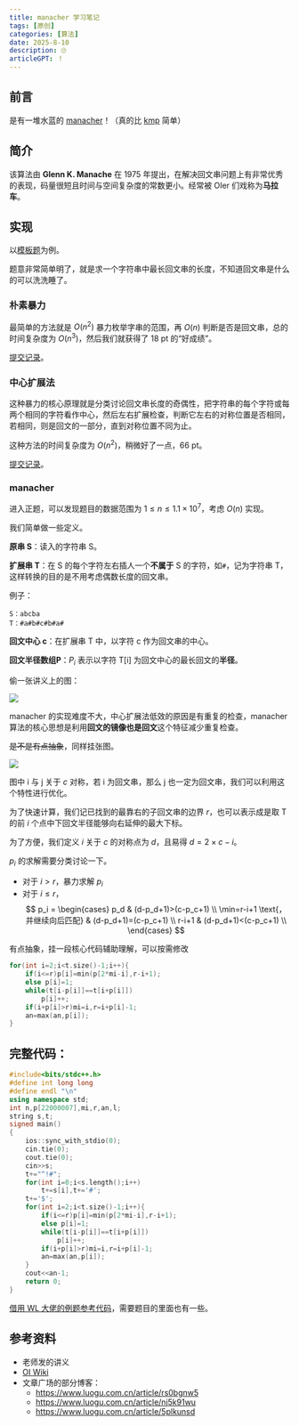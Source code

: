 ```yaml
---
title: manacher 学习笔记
tags: [原创]
categories: [算法]
date: 2025-8-10
description: 🙄
articleGPT: ！
---
```


## 前言
是有一堆水蓝的 [manacher](https://oi-wiki.org/string/manacher/)！（真的比 [kmp](https://oi-wiki.org/string/kmp/) 简单）

## 简介
该算法由 **Glenn K. Manache** 在 1975 年提出，在解决回文串问题上有非常优秀的表现，码量很短且时间与空间复杂度的常数更小。经常被 OIer 们戏称为**马拉车**。

## 实现
以[模板题](https://www.luogu.com.cn/problem/P3805)为例。

题意非常简单明了，就是求一个字符串中最长回文串的长度，不知道回文串是什么的可以洗洗睡了。

### 朴素暴力
最简单的方法就是 $O(n^2)$ 暴力枚举字串的范围，再 $O(n)$ 判断是否是回文串，总的时间复杂度为 $O(n^3)$，然后我们就获得了 18 pt 的“好成绩”。

[提交记录](https://www.luogu.com.cn/record/230080939)。

### 中心扩展法
这种暴力的核心原理就是分类讨论回文串长度的奇偶性，把字符串的每个字符或每两个相同的字符看作中心，然后左右扩展检查，判断它左右的对称位置是否相同，若相同，则是回文的一部分，直到对称位置不同为止。

这种方法的时间复杂度为 $O(n^2)$，稍微好了一点，66 pt。

[提交记录](https://www.luogu.com.cn/record/230083188)。

### manacher
进入正题，可以发现题目的数据范围为 $1\le n\le 1.1×10^7$，考虑 $O(n)$ 实现。

我们简单做一些定义。

**原串 S**：读入的字符串 S。  

**扩展串 T**：在 S 的每个字符左右插人一个**不属于** S 的字符，如`#`，记为字符串 T，这样转换的目的是不用考虑偶数长度的回文串。

例子：
```
S：abcba  
T：#a#b#c#b#a#
```
**回文中心 c**：在扩展串 T 中，以字符 c 作为回文串的中心。

**回文半径数组P**：$P_i$ 表示以字符 T[i] 为回文中心的最长回文的**半径**。

偷一张讲义上的图：

![](https://cdn.luogu.com.cn/upload/image_hosting/d8l1nf9o.png)

manacher 的实现难度不大，中心扩展法低效的原因是有重复的检查，manacher算法的核心思想是利用**回文的镜像也是回文**这个特征减少重复检查。

~~是不是有点抽象~~，同样挂张图。

![](https://cdn.luogu.com.cn/upload/image_hosting/xx8muyrn.png)

图中 i 与 j 关于 $c$ 对称，若 i 为回文串，那么 j 也一定为回文串，我们可以利用这个特性进行优化。

为了快速计算，我们记已找到的最靠右的子回文串的边界 $r$，也可以表示成是取 T 的前 $i$ 个点中下回文半径能够向右延伸的最大下标。

为了方便，我们定义 $i$ 关于 $c$ 的对称点为 $d$，且易得 $d=2\times c-i$。

$p_i$ 的求解需要分类讨论一下。

- 对于 $i>r$，暴力求解 $p_i$
- 对于 $i\le r$，
  $$
  p_i = \begin{cases}
  p_d & (d-p_d+1)>(c-p_c+1) \\
  \min=r-i+1 \text{，并继续向后匹配} & (d-p_d+1)=(c-p_c+1) \\
  r-i+1 & (d-p_d+1)<(c-p_c+1) \\
  \end{cases}
  $$

有点抽象，挂一段核心代码辅助理解，可以按需修改
```cpp
for(int i=2;i<t.size()-1;i++){
    if(i<=r)p[i]=min(p[2*mi-i],r-i+1);
    else p[i]=1;
    while(t[i-p[i]]==t[i+p[i]])
        p[i]++;
    if(i+p[i]>r)mi=i,r=i+p[i]-1;
    an=max(an,p[i]);
}
```

## 完整代码：
```cpp
#include<bits/stdc++.h>
#define int long long
#define endl "\n"
using namespace std;
int n,p[22000007],mi,r,an,l;
string s,t;
signed main()
{
	ios::sync_with_stdio(0);
	cin.tie(0);
	cout.tie(0);
	cin>>s;
	t+="^!#";
	for(int i=0;i<s.length();i++)
		t+=s[i],t+='#';
	t+='$';
	for(int i=2;i<t.size()-1;i++){
		if(i<=r)p[i]=min(p[2*mi-i],r-i+1);
		else p[i]=1;
		while(t[i-p[i]]==t[i+p[i]])
			p[i]++;
		if(i+p[i]>r)mi=i,r=i+p[i]-1;
		an=max(an,p[i]);
	}
    cout<<an-1;
	return 0;
}
```

[借用 WL 大佬的例题参考代码](https://www.luogu.com/article/fh4izofe)，需要题目的里面也有一些。

## 参考资料
- 老师发的讲义
- [OI Wiki](https://oi-wiki.org/string/manacher/)
- 文章广场的部分博客：
  - https://www.luogu.com.cn/article/rs0bgnw5
  - https://www.luogu.com.cn/article/nj5k91wu
  - https://www.luogu.com.cn/article/5plkunsd
